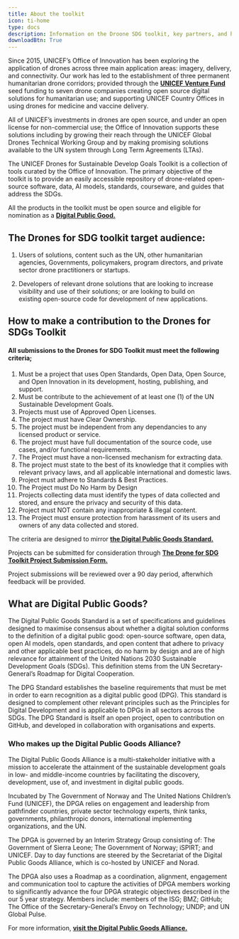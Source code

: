 ```yaml
---
title: About the toolkit
icon: ti-home
type: docs
description: Information on the Droone SDG toolkit, key partners, and how to make a contribution.
downloadBtn: True
---
```


Since 2015, UNICEF’s Office of Innovation has been exploring the application of drones across three main application areas: imagery, delivery, and connectivity. Our work has led to the establishment of three permanent humanitarian drone corridors; provided through the **[UNICEF Venture Fund](https://www.unicefinnovationfund.org/)** seed funding to seven drone companies creating open source digital solutions for humanitarian use; and supporting UNICEF Country Offices in using drones for medicine and vaccine delivery. 

All of UNICEF’s investments in drones are open source, and under an open license for non-commercial use; the Office of Innovation supports these solutions including by growing their reach through the UNICEF Global Drones Technical Working Group and by making promising solutions available to the UN system through Long Term Agreements (LTAs). 

The UNICEF Drones for Sustainable Develop Goals Toolkit is a collection of tools curated by the Office of Innovation.
The primary objective of the toolkit is to provide an easily accessible repository of drone-related open-source software, data, AI models, standards, courseware, and guides that address the SDGs.

All the products in the toolkit must be open source and eligible for nomination as a **[Digital Public Good.](https://digitalpublicgoods.net/)**

## The Drones for SDG toolkit target audience:

1. Users of solutions, content such as the UN, other humanitarian agencies, Governments, policymakers, program directors, and private sector drone practitioners or startups.

2. Developers of relevant drone solutions that are looking to increase visibility and use of their solutions; or are looking to build on existing open-source code for development of new applications. 

## How to make a contribution to the Drones for SDGs Toolkit

#### All submissions to the Drones for SDG Toolkit must meet the following criteria;

1. Must be a project that uses Open Standards, Open Data, Open Source, and Open Innovation in its development, hosting, publishing, and support.
2. Must be contribute to the achievement of at least one (1) of the UN Sustainable Development Goals.
3. Projects must use of Approved Open Licenses.
4. The project must have Clear Ownership.
5. The project must be independent from any dependancies to any licensed product or service.
6. The project must have full documentation of the source code, use cases, and/or functional requirements.
7. The Project must have a non-licensed mechanism for extracting data.
8. The project must state to the best of its knowledge that it complies with relevant privacy laws, and all applicable international and domestic laws.
9. Project must adhere to Standards & Best Practices.
10. The Project must Do No Harm by Design
11. Projects collecting data must identify the types of data collected and stored, and ensure the privacy and security of this data.
12. Project must NOT contain any inappropriate & illegal content.
13. The Project must ensure protection from harassment of its users and owners of any data collected and stored.

The criteria are designed to mirror **[the Digital Public Goods Standard.](https://digitalpublicgoods.net/standard/)**

Projects can be submitted for consideration through **[The Drone for SDG Toolkit Project Submission Form.](https://forms.gle/eNjZTRTQ88mP2MKw9)** 

Project submissions will be reviewed over a 90 day period, afterwhich feedback will be provided.  

## What are Digital Public Goods?

The Digital Public Goods Standard is a set of specifications and guidelines designed to maximise consensus about whether a digital solution conforms to the definition of a digital public good: open-source software, open data, open AI models, open standards, and open content that adhere to privacy and other applicable best practices, do no harm by design and are of high relevance for attainment of the United Nations 2030 Sustainable Development Goals (SDGs). This definition stems from the UN Secretary-General’s Roadmap for Digital Cooperation.

The DPG Standard establishes the baseline requirements that must be met in order to earn recognition as a digital public good (DPG). This standard is designed to complement other relevant principles such as the Principles for Digital Development and is applicable to DPGs in all sectors across the SDGs. The DPG Standard is itself an open project, open to contribution on GitHub, and developed in collaboration with organisations and experts.

### Who makes up the Digital Public Goods Alliance?

The Digital Public Goods Alliance is a multi-stakeholder initiative with a mission to accelerate the attainment of the sustainable development goals in low- and middle-income countries by facilitating the discovery, development, use of, and investment in digital public goods.

Incubated by The Government of Norway and The United Nations Children’s Fund (UNICEF), the DPGA relies on engagement and leadership from pathfinder countries, private sector technology experts, think tanks, governments, philanthropic donors, international implementing organizations, and the UN.

The DPGA is governed by an Interim Strategy Group consisting of: The Government of Sierra Leone; The Government of Norway; iSPIRT; and UNICEF. Day to day functions are steered by the Secretariat of the Digital Public Goods Alliance, which is co-hosted by UNICEF and Norad.

The DPGA also uses a Roadmap as a coordination, alignment, engagement and communication tool to capture the activities of DPGA members working to significantly advance the four DPGA strategic objectives described in the our 5 year strategy. Members include: members of the ISG; BMZ; GitHub; The Office of the Secretary-General’s Envoy on Technology; UNDP; and UN Global Pulse.

For more information, **[visit the Digital Public Goods Alliance.](https://digitalpublicgoods.net/)** 

